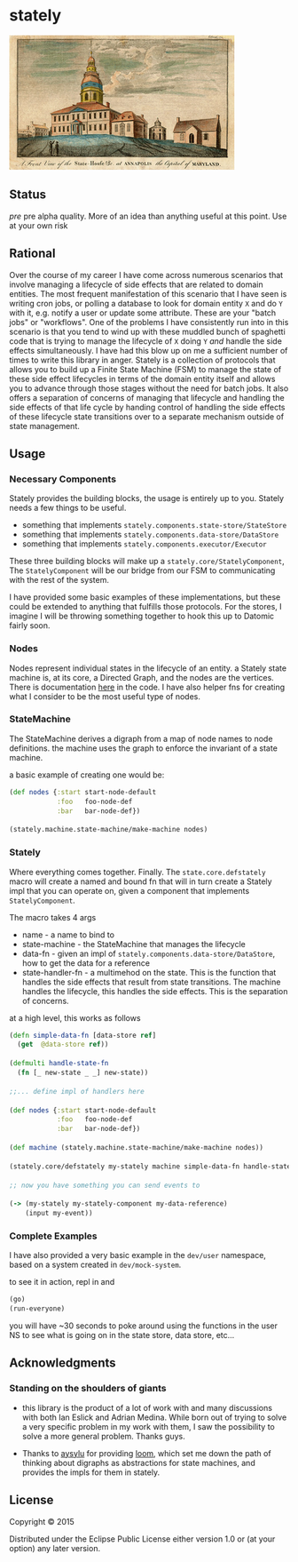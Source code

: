 # stately

![](doc/state_house.jpg)


## Status

*pre* pre alpha quality. More of an idea than anything useful at this point. Use
at your own risk

## Rational

Over the course of my career I have come across numerous scenarios that involve
managing a lifecycle of side effects that are related to domain entities.
The most frequent manifestation of this scenario that I have seen is writing cron
jobs, or polling a database to look for domain entity `X` and do `Y` with it, e.g.
notify a user or update some attribute. These are your "batch jobs" or
"workflows". One of the problems I have consistently run into in this scenario is
that you tend to wind up with these muddled bunch of spaghetti code that is trying
to manage the lifecycle of `X` doing `Y` *and* handle the side effects
simultaneously.  I have had this blow up on me a sufficient number of times
to write this library in anger.
Stately is a collection of protocols that allows you to build up a
Finite State Machine (FSM) to manage the state of these side effect lifecycles in
terms of the domain entity itself and allows you to advance through those stages
without the need for batch jobs. It also offers a separation of concerns of
managing that lifecycle and handling the side effects of that life cycle by handing
control of handling the side effects of these lifecycle state transitions over to
a separate mechanism outside of state management.

## Usage


### Necessary Components
Stately provides the building blocks, the usage is entirely up to you.
Stately needs a few things to be useful.
* something that implements `stately.components.state-store/StateStore`
* something that implements `stately.components.data-store/DataStore`
* something that implements `stately.components.executor/Executor`

These three building blocks will make up a `stately.core/StatelyComponent`,
The `StatelyComponent` will be our bridge from our FSM to communicating with
the rest of the system.

I have provided some basic examples of these implementations, but these could be
extended to anything that fulfills those protocols.  For the stores, I imagine I
will be throwing something together to hook this up to Datomic fairly soon.

### Nodes

Nodes represent individual states in the lifecycle of an entity.
a Stately state machine is, at its core, a Directed Graph, and the nodes
are the vertices. There is documentation [here](src/stately/graph/nodes.clj)
in the code.  I have also helper fns for creating what I consider to be the
most useful type of nodes.

### StateMachine

The StateMachine derives a digraph from a map of node names to node definitions.
the machine uses the graph to enforce the invariant of a state machine.

a basic example of creating one would be:

```clojure
(def nodes {:start start-node-default
            :foo   foo-node-def
            :bar   bar-node-def})

(stately.machine.state-machine/make-machine nodes)
```


### Stately

Where everything comes together. Finally. The `state.core.defstately` macro will create a named and bound fn that will in turn create a Stately impl that you can operate on, given a component that implements  `StatelyComponent`.

The macro takes 4 args
* name - a name to bind to
* state-machine - the StateMachine that manages the lifecycle
* data-fn - given an impl of `stately.components.data-store/DataStore`,
 how to get the data for a reference
* state-handler-fn - a multimehod on the state.  This is the function that
handles the side effects that result from state transitions. The machine
handles the lifecycle, this handles the side effects. This is the separation of
concerns.

at a high level, this works as follows

```clojure
(defn simple-data-fn [data-store ref]
  (get  @data-store ref))

(defmulti handle-state-fn
  (fn [_ new-state _ _] new-state))

;;... define impl of handlers here

(def nodes {:start start-node-default
            :foo   foo-node-def
            :bar   bar-node-def})

(def machine (stately.machine.state-machine/make-machine nodes))

(stately.core/defstately my-stately machine simple-data-fn handle-state-fn)

;; now you have something you can send events to

(-> (my-stately my-stately-component my-data-reference)
    (input my-event))
```

### Complete Examples
I have also provided a very basic example in the `dev/user` namespace, based
on a system created in `dev/mock-system`.

to see it in action, repl in and

```clojure
(go)
(run-everyone)
```

you will have ~30 seconds to poke around using the functions in the user NS to see
what is going on in the state store, data store, etc...




## Acknowledgments

### Standing on the shoulders of giants

* this library is the product of a lot of work with and many discussions with
both Ian Eslick and Adrian Medina. While born out of trying to solve a very
specific problem in my work with them, I saw the possibility to solve a more
general problem.  Thanks guys.

* Thanks to [aysylu](https://github.com/aysylu) for providing [loom](https://github.com/aysylu/loom), which set me down the path of thinking about digraphs as abstractions for state machines, and provides the impls for them in stately.


## License

Copyright © 2015

Distributed under the Eclipse Public License either version 1.0 or (at
your option) any later version.
